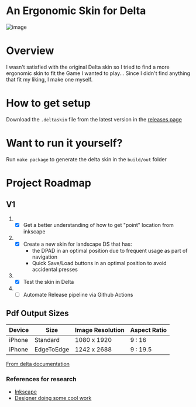 # An Ergonomic Skin for Delta
![image](https://github.com/user-attachments/assets/af3e838d-fae4-40bb-98fc-b00606641386)

# Overview
I wasn't satisfied with the original Delta skin so I tried to find a more ergonomic skin to fit the Game I wanted to play... Since I didn't find anything that fit my liking, I make one myself.

# How to get setup
Download  the `.deltaskin` file from the latest version in the [releases page](https://github.com/athattayathu/ergo-delta-skin/releases) 

# Want to run it yourself?
Run `make package` to generate the delta skin in the `build/out` folder

# Project Roadmap
## V1
1. - [x] Get a better understanding of how to get "point" location from inkscape
2. - [x] Create a new skin for landscape DS that has:  
       - the DPAD in an optimal position due to frequent usage as part of navigation
       - Quick Save/Load buttons in an optimal position to avoid accidental presses
3. - [x] Test the skin in Delta
4. - [ ] Automate Release pipeline via Github Actions

## Pdf Output Sizes

| Device | Size       | Image Resolution | Aspect Ratio |
|--------|------------|------------------|--------------|
| iPhone | Standard   | 1080 x 1920      | 9 : 16       |
| iPhone | EdgeToEdge | 1242 x 2688      | 9 : 19.5     | 

[From delta documentation](https://noah978.gitbook.io/delta-docs/skins#assets)

### References for research
- [Inkscape](https://inkscape.org/)
- [Designer doing some cool work](https://whoisryosuke.com/blog/2024/the-guide-for-designing-delta-skins)
